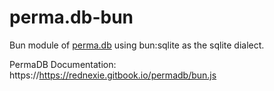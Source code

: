 # perma.db-bun

Bun module of [perma.db](https://npmjs.com/perma.db) using bun:sqlite as the sqlite dialect.


PermaDB Documentation: https://https://rednexie.gitbook.io/permadb/bun.js

